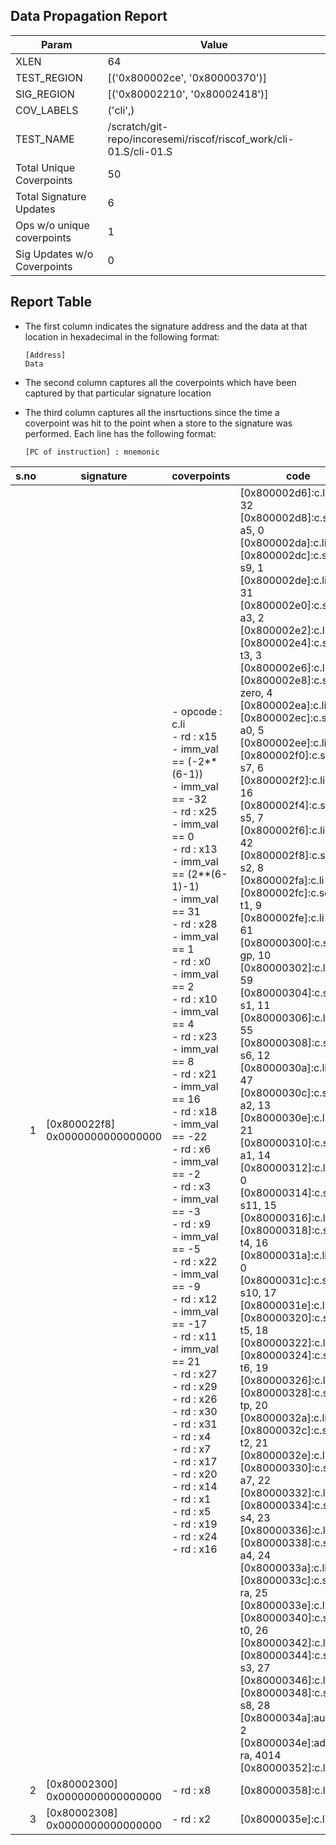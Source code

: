 
## Data Propagation Report

| Param                     | Value    |
|---------------------------|----------|
| XLEN                      | 64      |
| TEST_REGION               | [('0x800002ce', '0x80000370')]      |
| SIG_REGION                | [('0x80002210', '0x80002418')]      |
| COV_LABELS                | ('cli',)      |
| TEST_NAME                 | /scratch/git-repo/incoresemi/riscof/riscof_work/cli-01.S/cli-01.S    |
| Total Unique Coverpoints  | 50      |
| Total Signature Updates   | 6      |
| Ops w/o unique coverpoints | 1      |
| Sig Updates w/o Coverpoints | 0    |

## Report Table

- The first column indicates the signature address and the data at that location in hexadecimal in the following format: 
  ```
  [Address]
  Data
  ```

- The second column captures all the coverpoints which have been captured by that particular signature location

- The third column captures all the insrtuctions since the time a coverpoint was
  hit to the point when a store to the signature was performed. Each line has
  the following format:
  ```
  [PC of instruction] : mnemonic
  ```

|s.no|            signature             |                                                                                                                                                                                                                                                                                                                                                                                                                    coverpoints                                                                                                                                                                                                                                                                                                                                                                                                                    |                                                                                                                                                                                                                                                                                                                                                                                                                                                                                                                                                                                                                                                                                                                                                                                                                                                                                                                                       code                                                                                                                                                                                                                                                                                                                                                                                                                                                                                                                                                                                                                                                                                                                                                                                                                                                                                                                                       |
|---:|----------------------------------|---------------------------------------------------------------------------------------------------------------------------------------------------------------------------------------------------------------------------------------------------------------------------------------------------------------------------------------------------------------------------------------------------------------------------------------------------------------------------------------------------------------------------------------------------------------------------------------------------------------------------------------------------------------------------------------------------------------------------------------------------------------------------------------------------------------------------------------------------|----------------------------------------------------------------------------------------------------------------------------------------------------------------------------------------------------------------------------------------------------------------------------------------------------------------------------------------------------------------------------------------------------------------------------------------------------------------------------------------------------------------------------------------------------------------------------------------------------------------------------------------------------------------------------------------------------------------------------------------------------------------------------------------------------------------------------------------------------------------------------------------------------------------------------------------------------------------------------------------------------------------------------------------------------------------------------------------------------------------------------------------------------------------------------------------------------------------------------------------------------------------------------------------------------------------------------------------------------------------------------------------------------------------------------------------------------------------------------------------------------------------------------------------------------------------------------------------------------------------------------------------------------------------------------------------------------------------------------------------------------------------------------------------------------------------------------------------------------------------------------------|
|   1|[0x800022f8]<br>0x0000000000000000|- opcode : c.li<br> - rd : x15<br> - imm_val == (-2**(6-1))<br> - imm_val == -32<br> - rd : x25<br> - imm_val == 0<br> - rd : x13<br> - imm_val == (2**(6-1)-1)<br> - imm_val == 31<br> - rd : x28<br> - imm_val == 1<br> - rd : x0<br> - imm_val == 2<br> - rd : x10<br> - imm_val == 4<br> - rd : x23<br> - imm_val == 8<br> - rd : x21<br> - imm_val == 16<br> - rd : x18<br> - imm_val == -22<br> - rd : x6<br> - imm_val == -2<br> - rd : x3<br> - imm_val == -3<br> - rd : x9<br> - imm_val == -5<br> - rd : x22<br> - imm_val == -9<br> - rd : x12<br> - imm_val == -17<br> - rd : x11<br> - imm_val == 21<br> - rd : x27<br> - rd : x29<br> - rd : x26<br> - rd : x30<br> - rd : x31<br> - rd : x4<br> - rd : x7<br> - rd : x17<br> - rd : x20<br> - rd : x14<br> - rd : x1<br> - rd : x5<br> - rd : x19<br> - rd : x24<br> - rd : x16<br> |[0x800002d6]:c.li a5, 32<br> [0x800002d8]:c.sdsp a5, 0<br> [0x800002da]:c.li s9, 0<br> [0x800002dc]:c.sdsp s9, 1<br> [0x800002de]:c.li a3, 31<br> [0x800002e0]:c.sdsp a3, 2<br> [0x800002e2]:c.li t3, 1<br> [0x800002e4]:c.sdsp t3, 3<br> [0x800002e6]:c.li.hint.2<br> [0x800002e8]:c.sdsp zero, 4<br> [0x800002ea]:c.li a0, 4<br> [0x800002ec]:c.sdsp a0, 5<br> [0x800002ee]:c.li s7, 8<br> [0x800002f0]:c.sdsp s7, 6<br> [0x800002f2]:c.li s5, 16<br> [0x800002f4]:c.sdsp s5, 7<br> [0x800002f6]:c.li s2, 42<br> [0x800002f8]:c.sdsp s2, 8<br> [0x800002fa]:c.li t1, 62<br> [0x800002fc]:c.sdsp t1, 9<br> [0x800002fe]:c.li gp, 61<br> [0x80000300]:c.sdsp gp, 10<br> [0x80000302]:c.li s1, 59<br> [0x80000304]:c.sdsp s1, 11<br> [0x80000306]:c.li s6, 55<br> [0x80000308]:c.sdsp s6, 12<br> [0x8000030a]:c.li a2, 47<br> [0x8000030c]:c.sdsp a2, 13<br> [0x8000030e]:c.li a1, 21<br> [0x80000310]:c.sdsp a1, 14<br> [0x80000312]:c.li s11, 0<br> [0x80000314]:c.sdsp s11, 15<br> [0x80000316]:c.li t4, 0<br> [0x80000318]:c.sdsp t4, 16<br> [0x8000031a]:c.li s10, 0<br> [0x8000031c]:c.sdsp s10, 17<br> [0x8000031e]:c.li t5, 0<br> [0x80000320]:c.sdsp t5, 18<br> [0x80000322]:c.li t6, 0<br> [0x80000324]:c.sdsp t6, 19<br> [0x80000326]:c.li tp, 0<br> [0x80000328]:c.sdsp tp, 20<br> [0x8000032a]:c.li t2, 0<br> [0x8000032c]:c.sdsp t2, 21<br> [0x8000032e]:c.li a7, 0<br> [0x80000330]:c.sdsp a7, 22<br> [0x80000332]:c.li s4, 0<br> [0x80000334]:c.sdsp s4, 23<br> [0x80000336]:c.li a4, 0<br> [0x80000338]:c.sdsp a4, 24<br> [0x8000033a]:c.li ra, 0<br> [0x8000033c]:c.sdsp ra, 25<br> [0x8000033e]:c.li t0, 0<br> [0x80000340]:c.sdsp t0, 26<br> [0x80000342]:c.li s3, 0<br> [0x80000344]:c.sdsp s3, 27<br> [0x80000346]:c.li s8, 0<br> [0x80000348]:c.sdsp s8, 28<br> [0x8000034a]:auipc ra, 2<br> [0x8000034e]:addi ra, ra, 4014<br> [0x80000352]:c.li a6, 0<br> |
|   2|[0x80002300]<br>0x0000000000000000|- rd : x8<br>                                                                                                                                                                                                                                                                                                                                                                                                                                                                                                                                                                                                                                                                                                                                                                                                                                      |[0x80000358]:c.li fp, 0<br>                                                                                                                                                                                                                                                                                                                                                                                                                                                                                                                                                                                                                                                                                                                                                                                                                                                                                                                                                                                                                                                                                                                                                                                                                                                                                                                                                                                                                                                                                                                                                                                                                                                                                                                                                                                                                                                       |
|   3|[0x80002308]<br>0x0000000000000000|- rd : x2<br>                                                                                                                                                                                                                                                                                                                                                                                                                                                                                                                                                                                                                                                                                                                                                                                                                                      |[0x8000035e]:c.li sp, 0<br>                                                                                                                                                                                                                                                                                                                                                                                                                                                                                                                                                                                                                                                                                                                                                                                                                                                                                                                                                                                                                                                                                                                                                                                                                                                                                                                                                                                                                                                                                                                                                                                                                                                                                                                                                                                                                                                       |
